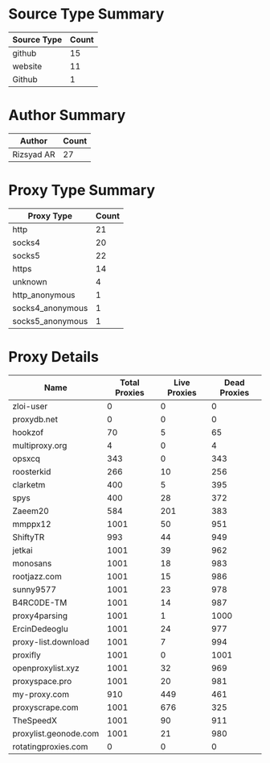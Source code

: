 # Source Type Summary

| Source Type | Count |
|-------------|-------|
| github | 15 |
| website | 11 |
| Github | 1 |


# Author Summary

| Author | Count |
|--------|-------|
| Rizsyad AR | 27 |


# Proxy Type Summary

| Proxy Type | Count |
|------------|-------|
| http | 21 |
| socks4 | 20 |
| socks5 | 22 |
| https | 14 |
| unknown | 4 |
| http_anonymous | 1 |
| socks4_anonymous | 1 |
| socks5_anonymous | 1 |


# Proxy Details

| Name | Total Proxies | Live Proxies | Dead Proxies |
|------|---------------|--------------|---------------|
| zloi-user | 0 | 0 | 0 |
| proxydb.net | 0 | 0 | 0 |
| hookzof | 70 | 5 | 65 |
| multiproxy.org | 4 | 0 | 4 |
| opsxcq | 343 | 0 | 343 |
| roosterkid | 266 | 10 | 256 |
| clarketm | 400 | 5 | 395 |
| spys | 400 | 28 | 372 |
| Zaeem20 | 584 | 201 | 383 |
| mmppx12 | 1001 | 50 | 951 |
| ShiftyTR | 993 | 44 | 949 |
| jetkai | 1001 | 39 | 962 |
| monosans | 1001 | 18 | 983 |
| rootjazz.com | 1001 | 15 | 986 |
| sunny9577 | 1001 | 23 | 978 |
| B4RC0DE-TM | 1001 | 14 | 987 |
| proxy4parsing | 1001 | 1 | 1000 |
| ErcinDedeoglu | 1001 | 24 | 977 |
| proxy-list.download | 1001 | 7 | 994 |
| proxifly | 1001 | 0 | 1001 |
| openproxylist.xyz | 1001 | 32 | 969 |
| proxyspace.pro | 1001 | 20 | 981 |
| my-proxy.com | 910 | 449 | 461 |
| proxyscrape.com | 1001 | 676 | 325 |
| TheSpeedX | 1001 | 90 | 911 |
| proxylist.geonode.com | 1001 | 21 | 980 |
| rotatingproxies.com | 0 | 0 | 0 |
